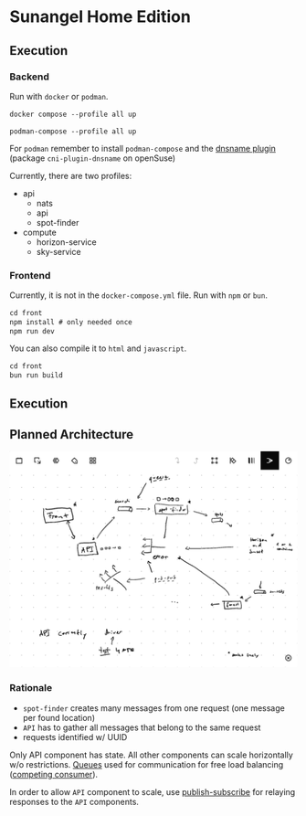 # Sunangel Home Edition

## Execution

### Backend

Run with `docker` or `podman`.

```
docker compose --profile all up
```

```
podman-compose --profile all up
```

For `podman` remember to install `podman-compose` and the [dnsname plugin](https://github.com/containers/dnsname/tree/maig) (package `cni-plugin-dnsname` on openSuse)

Currently, there are two profiles:
- api
    - nats
    - api
    - spot-finder
- compute
    - horizon-service
    - sky-service

### Frontend

Currently, it is not in the `docker-compose.yml` file.
Run with `npm` or `bun`.

```
cd front
npm install # only needed once
npm run dev
```

You can also compile it to `html` and `javascript`.

```
cd front
bun run build
```

## Execution

## Planned Architecture

![arch](architecture.png)

### Rationale

- `spot-finder` creates many messages from one request (one message per found location)
- `API` has to gather all messages that belong to the same request
- requests identified w/ UUID

Only API component has state.
All other components can scale horizontally w/o restrictions.
[Queues](https://en.wikipedia.org/wiki/Message_queue) used for communication for free load balancing ([competing consumer](https://learn.microsoft.com/en-us/azure/architecture/patterns/competing-consumers)).

In order to allow `API` component to scale, use [publish-subscribe](https://learn.microsoft.com/en-us/azure/architecture/patterns/publisher-subscriber) for relaying responses to the `API` components.
